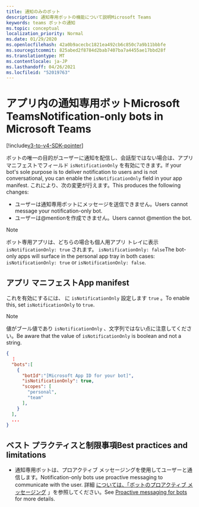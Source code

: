 ```yaml
---
title: 通知のみのボット
description: 通知専用ボットの機能について説明Microsoft Teams
keywords: teams ボットの通知
ms.topic: conceptual
localization_priority: Normal
ms.date: 01/29/2020
ms.openlocfilehash: 42a0b9acecbc1821ea492cb6c850c7a9b11bbbfe
ms.sourcegitcommit: 825abed2f8784d2bab7407ba7a4455ae17bbd28f
ms.translationtype: MT
ms.contentlocale: ja-JP
ms.lasthandoff: 04/26/2021
ms.locfileid: "52019763"
---
```

# <a name="notification-only-bots-in-microsoft-teams"></a><span data-ttu-id="f24cc-104">アプリ内の通知専用ボットMicrosoft Teams</span><span class="sxs-lookup"><span data-stu-id="f24cc-104">Notification-only bots in Microsoft Teams</span></span>

[!include[v3-to-v4-SDK-pointer](~/includes/v3-to-v4-pointer-bots.md)]

<span data-ttu-id="f24cc-105">ボットの唯一の目的がユーザーに通知を配信し、会話型ではない場合は、アプリ マニフェストでフィールド `isNotificationOnly` を有効にできます。</span><span class="sxs-lookup"><span data-stu-id="f24cc-105">If your bot's sole purpose is to deliver notification to users and is not conversational, you can enable the `isNotificationOnly` field in your app manifest.</span></span> <span data-ttu-id="f24cc-106">これにより、次の変更が行えます。</span><span class="sxs-lookup"><span data-stu-id="f24cc-106">This produces the following changes:</span></span>

* <span data-ttu-id="f24cc-107">ユーザーは通知専用ボットにメッセージを送信できません。</span><span class="sxs-lookup"><span data-stu-id="f24cc-107">Users cannot message your notification-only bot.</span></span>
* <span data-ttu-id="f24cc-108">ユーザーは@mentionを作成できません。</span><span class="sxs-lookup"><span data-stu-id="f24cc-108">Users cannot @mention the bot.</span></span>

> [!NOTE]
> <span data-ttu-id="f24cc-109">ボット専用アプリは、どちらの場合も個人用アプリ トレイに表示 `isNotificationOnly: true` されます。 `isNotificationOnly: false`</span><span class="sxs-lookup"><span data-stu-id="f24cc-109">The bot-only apps will surface in the personal app tray in both cases: `isNotificationOnly: true` or `isNotificationOnly: false`.</span></span>

## <a name="app-manifest"></a><span data-ttu-id="f24cc-110">アプリ マニフェスト</span><span class="sxs-lookup"><span data-stu-id="f24cc-110">App manifest</span></span>

<span data-ttu-id="f24cc-111">これを有効にするには、 に `isNotificationOnly` 設定します `true` 。</span><span class="sxs-lookup"><span data-stu-id="f24cc-111">To enable this, set `isNotificationOnly` to `true`.</span></span>

> [!NOTE]
> <span data-ttu-id="f24cc-112">値がブール値であり `isNotificationOnly` 、文字列ではない点に注意してください。</span><span class="sxs-lookup"><span data-stu-id="f24cc-112">Be aware that the value of `isNotificationOnly` is boolean and not a string.</span></span>

```json
{
  ⋮
  "bots":[
    {
      "botId":"[Microsoft App ID for your bot]",
      "isNotificationOnly": true,
      "scopes": [
        "personal",
        "team"
      ],
    }
  ],
  ...
}
```

## <a name="best-practices-and-limitations"></a><span data-ttu-id="f24cc-113">ベスト プラクティスと制限事項</span><span class="sxs-lookup"><span data-stu-id="f24cc-113">Best practices and limitations</span></span>

* <span data-ttu-id="f24cc-114">通知専用ボットは、プロアクティブ メッセージングを使用してユーザーと通信します。</span><span class="sxs-lookup"><span data-stu-id="f24cc-114">Notification-only bots use proactive messaging to communicate with the user.</span></span> <span data-ttu-id="f24cc-115">詳細 [については、「ボットのプロアクティブ メッセージング](~/resources/bot-v3/bot-conversations/bots-conv-proactive.md) 」を参照してください。</span><span class="sxs-lookup"><span data-stu-id="f24cc-115">See [Proactive messaging for bots](~/resources/bot-v3/bot-conversations/bots-conv-proactive.md) for more details.</span></span>
